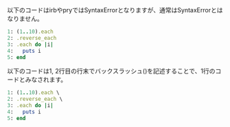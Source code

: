 以下のコードはirbやpryではSyntaxErrorとなりますが、通常はSyntaxErrorとはなりません。

```ruby
1: (1..10).each
2: .reverse_each
3: .each do |i|
4:   puts i
5: end
```

以下のコードは1, 2行目の行末でバックスラッシュ(\)を記述することで、1行のコードとみなされます。

```ruby
1: (1..10).each \
2: .reverse_each \
3: .each do |i|
4:   puts i
5: end
```
